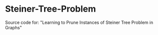 # Steiner-Tree-Problem
Source code for:
"Learning to Prune Instances of Steiner Tree Problem in Graphs"
